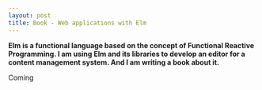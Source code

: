 ```yaml
---
layout: post
title: Book - Web applications with Elm
---
```


**Elm is a functional language based on the concept of Functional Reactive Programming.  I am using Elm and its libraries to develop an editor for a content management system. And I am writing a book about it.**

Coming
